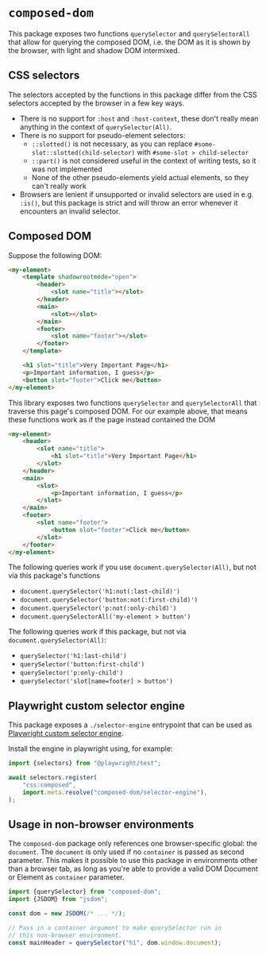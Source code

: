 # `composed-dom`

<!-- cspell:word shadowrootmode -->

This package exposes two functions `querySelector` and `querySelectorAll` that allow for querying the composed DOM, i.e. the DOM as it is shown by the browser, with light and shadow DOM intermixed.

## CSS selectors

The selectors accepted by the functions in this package differ from the CSS selectors accepted by the browser in a few key ways.

- There is no support for `:host` and `:host-context`, these don't really mean anything in the context of `querySelector(All)`.
- There is no support for pseudo-element selectors:
  - `::slotted()` is not necessary, as you can replace `#some-slot::slotted(child-selector)` with `#some-slot > child-selector`
  - `::part()` is not considered useful in the context of writing tests, so it was not implemented
  - None of the other pseudo-elements yield actual elements, so they can't really work
- Browsers are lenient if unsupported or invalid selectors are used in e.g. `:is()`, but this package is strict and will throw an error whenever it encounters an invalid selector.

## Composed DOM

Suppose the following DOM:

```html
<my-element>
	<template shadowrootmode="open">
		<header>
			<slot name="title"></slot>
		</header>
		<main>
			<slot></slot>
		</main>
		<footer>
			<slot name="footer"></slot>
		</footer>
	</template>

	<h1 slot="title">Very Important Page</h1>
	<p>Important information, I guess</p>
	<button slot="footer">Click me</button>
</my-element>
```

This library exposes two functions `querySelector` and `querySelectorAll` that traverse this page's composed DOM. For our example above, that means these functions work as if the page instead contained the DOM

```html
<my-element>
	<header>
		<slot name="title">
			<h1 slot="title">Very Important Page</h1>
		</slot>
	</header>
	<main>
		<slot>
			<p>Important information, I guess</p>
		</slot>
	</main>
	<footer>
		<slot name="footer">
			<button slot="footer">Click me</button>
		</slot>
	</footer>
</my-element>
```

The following queries work if you use `document.querySelector(All)`, but not via this package's functions

- `document.querySelector('h1:not(:last-child)')`
- `document.querySelector('button:not(:first-child)')`
- `document.querySelector('p:not(:only-child)')`
- `document.querySelectorAll('my-element > button')`

The following queries work if this package, but not via `document.querySelector(All)`:

- `querySelector('h1:last-child')`
- `querySelector('button:first-child')`
- `querySelector('p:only-child')`
- `querySelector('slot[name=footer] > button')`

## Playwright custom selector engine

This package exposes a `./selector-engine` entrypoint that can be used as [Playwright custom selector engine](https://playwright.dev/docs/extensibility#custom-selector-engines).

Install the engine in playwright using, for example:

```js
import {selectors} from "@playwright/test";

await selectors.register(
	"css:composed",
	import.meta.resolve("composed-dom/selector-engine"),
);
```

## Usage in non-browser environments

The `composed-dom` package only references one browser-specific global: the `document`.
The `document` is only used if no `container` is passed as second parameter.
This makes it possible to use this package in environments other than a browser tab, as long as you're able to provide a valid DOM Document or Element as `container` parameter.

```js
import {querySelector} from "composed-dom";
import {JSDOM} from "jsdom";

const dom = new JSDOM(/* ... */);

// Pass in a container argument to make querySelector run in
// this non-browser environment.
const mainHeader = querySelector("h1", dom.window.document);
```
